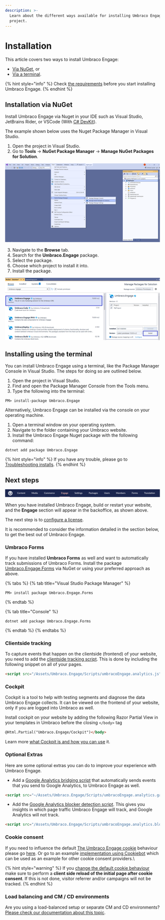 ```yaml
---
description: >-
  Learn about the different ways available for installing Umbraco Engage on your
  project.
---
```


# Installation

This article covers two ways to install Umbraco Engage:

* [Via NuGet](installation.md#installation-via-nuget), or
* [Via a terminal](installation.md#installing-using-the-terminal).

{% hint style="info" %}
Check [the requirements](../getting-started/for-developers/system-requirements.md) before you start installing Umbraco Engage.
{% endhint %}

## Installation via NuGet

Install Umbraco Engage via Nuget in your IDE such as Visual Studio, JetBrains Rider, or VSCode (With [C# DevKit](https://marketplace.visualstudio.com/items?itemName=ms-dotnettools.csdevkit)).

The example shown below uses the Nuget Package Manager in Visual Studio.

1. Open the project in Visual Studio.
2. Go to **Tools** -> **NuGet Package Manager** -> **Manage NuGet Packages for Solution**.

![NuGet](../.gitbook/assets/NuGet-Package-Manager.png)

3. Navigate to the **Browse** tab.
4. Search for the **Umbraco.Engage** package.
5. Select the package.
6. Choose which project to install it into.
7. Install the package.

![Umbraco Engage Package](../.gitbook/assets/Umbraco-engage-package.png)

## Installing using the terminal

You can install Umbraco Engage using a terminal, like the Package Manager Console in Visual Studio. The steps for doing so are outlined below.

1. Open the project in Visual Studio.
2. Find and open the Package Manager Console from the Tools menu.
3. Type the following into the terminal:

```console
PM> install-package Umbraco.Engage
```

Alternatively, Umbraco Engage can be installed via the console on your operating machine.

1. Open a terminal window on your operating system.
2. Navigate to the folder containing your Umbraco website.
3. Install the Umbraco Engage Nuget package with the following command:

```console
dotnet add package Umbraco.Engage
```

{% hint style="info" %}
If you have any trouble, please go to [Troubleshooting installs](troubleshooting-installs.md).
{% endhint %}

## Next steps

![Engage section in the Umbraco Backoffice.](<../.gitbook/assets/image (4) (1).png>)

When you have installed Umbraco Engage, build or restart your website, and the **Engage** section will appear in the backoffice, as shown above.

The next step is to [configure a license](licensing.md).

It is recommended to consider the information detailed in the section below, to get the best out of Umbraco Engage.

### Umbraco Forms

If you have installed **Umbraco Forms** as well and want to automatically track submissions of Umbraco Forms. Install the package [Umbraco.Engage.Forms](https://www.nuget.org/packages/Umbraco.Engage.Forms) via NuGet or using your preferred approach as above.

{% tabs %}
{% tab title="Visual Studio Package Manager" %}
```
PM> install package Umbraco.Engage.Forms
```
{% endtab %}

{% tab title="Console" %}
```console
dotnet add package Umbraco.Engage.Forms
```
{% endtab %}
{% endtabs %}

### Clientside tracking

To capture events that happen on the clientside (frontend) of your website, you need to add the [clientside tracking script](../developers/analytics/client-side-events-and-additional-javascript-files/additional-measurements-with-the-analytics-scripts.md). This is done by including the following snippet on all of your pages.

```html
<script src="/Assets/Umbraco.Engage/Scripts/umbracoEngage.analytics.js"></script>
```

### Cockpit

Cockpit is a tool to help with testing segments and diagnose the data Umbraco Engage collects. It can be viewed on the frontend of your website, only if you are logged into Umbraco as well.

Install cockpit on your website by adding the following Razor Partial View in your templates in Umbraco before the closing `</body>` tag

```html
@Html.Partial("Umbraco.Engage/Cockpit")</body>
```

Learn more [what Cockpit is and how you can use](../getting-started/for-marketers-and-editors/cockpit.md) it.

### Optional Extras

Here are some optional extras you can do to improve your experience with Umbraco Engage.

* Add a [Google Analytics bridging script](../developers/analytics/client-side-events-and-additional-javascript-files/bridging-library-for-google-analytics.md) that automatically sends events that you send to Google Analytics, to Umbraco Engage as well.

```html
<script src="~/Assets/Umbraco.Engage/Scripts/umbracoEngage.analytics.ga4-bridge.min.js"></script>
```

* Add the [Google Analytics blocker detection script](../developers/analytics/client-side-events-and-additional-javascript-files/google-analytics-blocker-detection.md). This gives you insights in which page traffic Umbraco Engage will track, and Google Analytics will not track.

```html
<script src="/Assets/Umbraco.Engage/Scripts/umbracoEngage.analytics.blockerdetection.js"></script>
```

### Cookie consent

If you need to influence the default [The Umbraco Engage cookie](../marketers-and-editors/introduction/the-umbraco-engage-cookie.md) behaviour please go [here](../security-and-privacy/gdpr/). Or go to an example [implementation using Cookiebot](../../../security-privacy/gdpr/how-to-become-gdpr-compliant-using-cookiebot/) which can be used as an example for other cookie consent providers.\\

{% hint style="warning" %}
If you [change the default cookie behaviour](../developers/introduction/the-umbraco-engage-cookie/) make sure to perform a **client side reload of the initial page after cookie consent**. If this is not done, visitor referrer and/or campaigns will not be tracked.
{% endhint %}

### Load balancing and CM / CD environments

Are you using a load-balanced setup or separate CM and CD environments? [Please check our documentation about this topic](../getting-started/for-developers/loadbalancing-and-cm-cd-environments.md).
